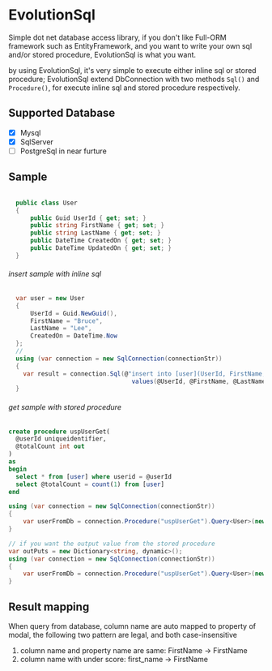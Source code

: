 # EvolutionSql
Simple dot net database access library, if you don't like Full-ORM framework such as EntityFramework, and you want to write your own sql and/or stored procedure, EvolutionSql is what you want.

by using EvolutionSql, it's very simple to execute either inline sql or stored procedure; EvolutionSql extend DbConnection with two methods ```Sql()``` and ```Procedure()```, for execute inline sql and stored procedure respectively.

## Supported Database
- [x] Mysql
- [x] SqlServer
- [ ] PostgreSql in near furture

## Sample
```c#

  public class User
  {
      public Guid UserId { get; set; }
      public string FirstName { get; set; }
      public string LastName { get; set; }
      public DateTime CreatedOn { get; set; }
      public DateTime UpdatedOn { get; set; }
  }
```

###### insert sample with inline sql
```c#
  var user = new User
  {
      UserId = Guid.NewGuid(),
      FirstName = "Bruce",
      LastName = "Lee",
      CreatedOn = DateTime.Now
  };
  //
  using (var connection = new SqlConnection(connectionStr))
  {
    var result = connection.Sql(@"insert into [user](UserId, FirstName, LastName, CreatedOn) 
                                  values(@UserId, @FirstName, @LastName, @CreatedOn)").Execute(user);
  }
```

###### get sample with stored procedure
  ```sql
  create procedure uspUserGet(
    @userId uniqueidentifier,
    @totalCount int out
  )
  as
  begin
    select * from [user] where userid = @userId
    select @totalCount = count(1) from [user]
  end
  ```
  
  ```c#
  using (var connection = new SqlConnection(connectionStr))
  {
      var userFromDb = connection.Procedure("uspUserGet").Query<User>(new { UserId = userId }).FirstOrDefault();
  }
  
  // if you want the output value from the stored procedure
  var outPuts = new Dictionary<string, dynamic>();
  using (var connection = new SqlConnection(connectionStr))
  {
      var userFromDb = connection.Procedure("uspUserGet").Query<User>(new { UserId = userId }, outPuts).FirstOrDefault();
  }
```
## Result mapping
When query from database, column name are auto mapped to property of modal, the following two pattern are legal, and both case-insensitive
1. column name and property name are same: FirstName -> FirstName
2. column name with under score: first_name -> FirstName
